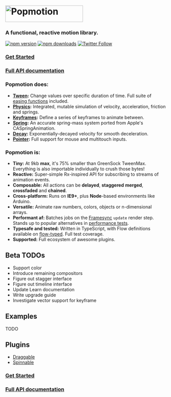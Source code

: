 # <a href="https://popmotion.io"><img src="https://cloud.githubusercontent.com/assets/7850794/21642571/1910a15e-d27b-11e6-84c7-19e88e207c14.png" height="52" width="243" alt="Popmotion" /></a>

### A **functional**, **reactive** motion library.

[![npm version](https://img.shields.io/npm/v/popmotion.svg?style=flat-square)](https://www.npmjs.com/package/popmotion)
[![npm downloads](https://img.shields.io/npm/dm/popmotion.svg?style=flat-square)](https://www.npmjs.com/package/popmotion)
[![Twitter Follow](https://img.shields.io/twitter/follow/espadrine.svg?style=social&label=Follow)](http://twitter.com/popmotionjs)

### [Get Started](https://popmotion.io/learn/get-started)
### [Full API documentation](https://popmotion.io/api)

### Popmotion does:
- **[Tween](https://popmotion.io/api/tween):** Change values over specific duration of time. Full suite of [easing functions](https://popmotion.io/api/easing) included.
- **[Physics](https://popmotion.io/api/physics):** Integrated, mutable simulation of velocity, acceleration, friction and springs.
- **[Keyframes](https://popmotion.io/api/keyframes):** Define a series of keyframes to animate between.
- **[Spring](https://popmotion.io/api/spring):** An accurate spring-mass system ported from Apple's CASpringAnimation.
- **[Decay](https://popmotion.io/api/decay):** Exponentially-decayed velocity for smooth deceleration.
- **[Pointer](https://popmotion.io/api/pointer):** Full support for mouse and multitouch inputs.

### Popmotion is:
- **Tiny:** At 9kb **max**, it's 75% smaller than GreenSock TweenMax. Everything is also importable individually to crush those bytes!
- **Reactive:** Super-simple Rx-inspired API for subscribing to streams of animation events.
- **Composable:** All actions can be **delayed**, **staggered** **merged**, **crossfaded** and **chained**.
- **Cross-platform:** Runs on **IE9+**, plus **Node**-based environments like Arduino.
- **Versatile:** Animate raw numbers, colors, objects or n-dimensional arrays.
- **Performant af:** Batches jobs on the [Framesync](https://github.com/popmotion/framesync) `update` render step. Stands up to popular alternatives in [performance tests](http://codepen.io/popmotion/pen/zNYXmR).
- **Typesafe and tested:** Written in TypeScript, with Flow definitions available on [flow-typed](https://github.com/flowtype/flow-typed). Full test coverage.
- **Supported:** Full ecosystem of awesome plugins.

## Beta TODOs
- Support color
- Introduce remaining compositors
- Figure out stagger interface
- Figure out timeline interface
- Update Learn documentation
- Write upgrade guide
- Investigate vector support for keyframe

## Examples
TODO

## Plugins
- [Draggable](/api/draggable)
- [Spinnable](/api/spinnable)

### [Get Started](https://popmotion.io/learn/get-started)
### [Full API documentation](https://popmotion.io/api)
